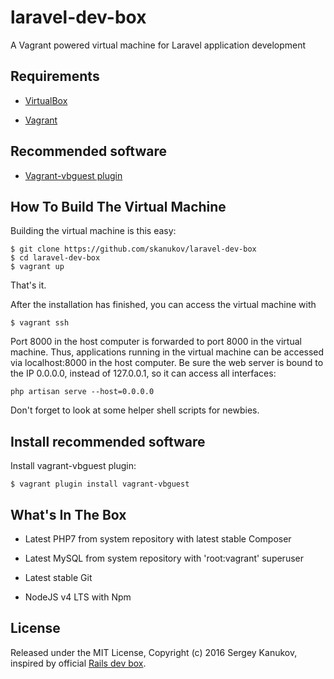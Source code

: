 # laravel-dev-box
A Vagrant powered virtual machine for Laravel application development

## Requirements

* [VirtualBox](https://www.virtualbox.org)

* [Vagrant](http://vagrantup.com)

## Recommended software

* [Vagrant-vbguest plugin](https://github.com/dotless-de/vagrant-vbguest)

## How To Build The Virtual Machine

Building the virtual machine is this easy:

    $ git clone https://github.com/skanukov/laravel-dev-box
    $ cd laravel-dev-box
    $ vagrant up

That's it.

After the installation has finished, you can access the virtual machine with

    $ vagrant ssh

Port 8000 in the host computer is forwarded to port 8000 in the virtual machine. Thus, applications running in the virtual machine can be accessed via localhost:8000 in the host computer. Be sure the web server is bound to the IP 0.0.0.0, instead of 127.0.0.1, so it can access all interfaces:

    php artisan serve --host=0.0.0.0

Don't forget to look at some helper shell scripts for newbies.

## Install recommended software

Install vagrant-vbguest plugin:

    $ vagrant plugin install vagrant-vbguest

## What's In The Box

* Latest PHP7 from system repository with latest stable Composer

* Latest MySQL from system repository with 'root:vagrant' superuser

* Latest stable Git

* NodeJS v4 LTS with Npm

## License

Released under the MIT License, Copyright (c) 2016 Sergey Kanukov, inspired by official [Rails dev box](https://github.com/rails/rails-dev-box).
